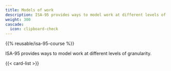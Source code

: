 ```yaml
---
title: Models of work
description: ISA-95 provides ways to model work at different levels of granularity
weight: 300
cascade:
  icon: clipboard-check
---
```


{{% reusable/isa-95-course %}}

ISA-95 provides ways to model work at different levels of granularity.

{{< card-list >}}
